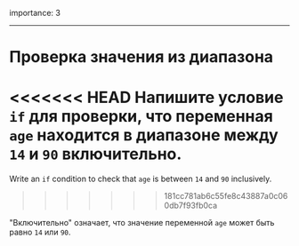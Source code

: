 importance: 3

---

# Проверка значения из диапазона

<<<<<<< HEAD
Напишите условие `if` для проверки, что переменная `age` находится в диапазоне между `14` и `90` включительно.
=======
Write an `if` condition to check that `age` is between `14` and `90` inclusively.
>>>>>>> 181cc781ab6c55fe8c43887a0c060db7f93fb0ca

"Включительно" означает, что значение переменной `age` может быть равно `14` или `90`.

